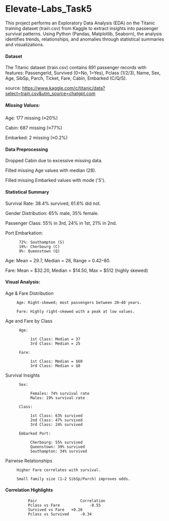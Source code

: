 # Elevate-Labs_Task5

This project performs an Exploratory Data Analysis (EDA) on the Titanic training dataset (train.csv) from Kaggle to extract insights into passenger survival patterns. Using Python (Pandas, Matplotlib, Seaborn), the analysis identifies trends, relationships, and anomalies through statistical summaries and visualizations. 

#### Dataset

The Titanic dataset (train.csv) contains 891 passenger records with features: PassengerId, Survived (0=No, 1=Yes), Pclass (1/2/3), Name, Sex, Age, SibSp, Parch, Ticket, Fare, Cabin, Embarked (C/Q/S).

source: https://www.kaggle.com/c/titanic/data?select=train.csv&utm_source=chatgpt.com

##### Missing Values:
Age: 177 missing (≈20%)

Cabin: 687 missing (≈77%)

Embarked: 2 missing (≈0.2%)

#### Data Preprocessing
Dropped Cabin due to excessive missing data.

Filled missing Age values with median (28).

Filled missing Embarked values with mode ('S').

#### Statistical Summary
Survival Rate: 38.4% survived, 61.6% did not.

Gender Distribution: 65% male, 35% female.

Passenger Class: 55% in 3rd, 24% in 1st, 21% in 2nd.

Port Embarkation:

          72%: Southampton (S)
          19%: Cherbourg (C)
          9%: Queenstown (Q)

Age: Mean = 29.7, Median = 28, Range = 0.42–80.

Fare: Mean = $32.20, Median = $14.50, Max = $512 (highly skewed)

#### Visual Analysis:
Age & Fare Distribution
     
         Age: Right-skewed; most passengers between 20–40 years.

         Fare: Highly right-skewed with a peak at low values.

Age and Fare by Class

          Age:

               1st Class: Median = 37
               3rd Class: Median = 25

          Fare:

               1st Class: Median = $60
               3rd Class: Median = $8

Survival Insights

          Sex:

               Females: 74% survival rate
               Males: 19% survival rate

          Class:

               1st Class: 63% survived
               2nd Class: 47% survived
               3rd Class: 24% survived

          Embarked Port:

               Cherbourg: 55% survived
               Queenstown: 39% survived
               Southampton: 34% survived

Pairwise Relationships
            
         Higher Fare correlates with survival.
             
         Small family size (1–2 SibSp/Parch) improves odds.

#### Correlation Highlights

              Pair	                 Correlation
              Pclass vs Fare	         -0.55
              Survived vs Fare	 +0.26
              Pclass vs Survived	 -0.34
